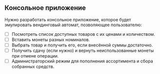 ﻿## Консольное приложение
Нужно разработать консольное приложение, которое будет эмулировать вендинговый автомат, позволяющее пользователю:
-[ ] Посмотреть список доступных товаров с их ценами и количеством.
-[ ] Вставить монеты разных номиналов.
-[ ] Выбрать товар и получить его, если внесённой суммы достаточно.
-[ ] Получить сдачу (если нужно) и вернуть неиспользованные монеты при отмене операции.
-[ ] Администраторский режим для пополнения ассортимента и сбора собранных средств.